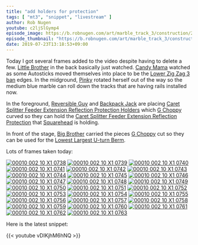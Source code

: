 ```yaml
---
title: "add holders for protection"
tags: [ "mt3", "snippet", "livestream" ]
author: Rob Nugen
youtube: c2ljSlGymp4
episode_image: https://b.robnugen.com/art/marble_track_3/construction/2019/2019_jul_23_g_choppy_curved_the_csferps.jpg
episode_thumbnail: "https://b.robnugen.com/art/marble_track_3/construction/2019/thumbs/2019_jul_23_g_choppy_curved_the_csferps.jpg"
date: 2019-07-23T13:18:53+09:00
---
```


Today I got several frames added to the video despite having to delete a few.  [Little Brother](/workers/lil_brother/) in the back basically just watched.  [Candy Mama](/workers/candy_mama/) watched as some Autosticks moved themselves into place to be the [Lower Zig Zag 3 ban](/parts/lower-zig-zag-3-ban/) edges.  In the midground, [Pinky](/workers/pinky/) rotated herself out of the way so the medium blue marble can roll down the tracks that are having rails installed now.

In the foreground, [Reversible Guy](/workers/reversible/) and [Backpack Jack](/workers/backpack_jack/) are placing [Caret Splitter Feeder Extension Reflection Protection Holders](/parts/caret-splitter-feeder-extension-reflection-protection-holders/) which [G Choppy](/workers/g_choppy/) curved so they can hold the [Caret Splitter Feeder Extension Reflection Protection](/parts/caret-splitter-feeder-extension-reflection-protection/) that [Squarehead](/workers/squarehead/) is holding.

In front of the stage, [Big Brother](/workers/big_brother/) carried the pieces [G Choppy](/workers/g_choppy/) cut so they can be used for the [Lowest Largest U-turn Berm](/parts/lowest-largest-u-turn-berm/).

Lots of frames taken today:

[![00010 002 10 X1 0738](//b.robnugen.com/art/marble_track_3/frames/2019/thumbs/00010_002_10_X1_0738.jpg)](//b.robnugen.com/art/marble_track_3/frames/2019/00010_002_10_X1_0738.jpg)
[![00010 002 10 X1 0739](//b.robnugen.com/art/marble_track_3/frames/2019/thumbs/00010_002_10_X1_0739.jpg)](//b.robnugen.com/art/marble_track_3/frames/2019/00010_002_10_X1_0739.jpg)
[![00010 002 10 X1 0740](//b.robnugen.com/art/marble_track_3/frames/2019/thumbs/00010_002_10_X1_0740.jpg)](//b.robnugen.com/art/marble_track_3/frames/2019/00010_002_10_X1_0740.jpg)
[![00010 002 10 X1 0741](//b.robnugen.com/art/marble_track_3/frames/2019/thumbs/00010_002_10_X1_0741.jpg)](//b.robnugen.com/art/marble_track_3/frames/2019/00010_002_10_X1_0741.jpg)
[![00010 002 10 X1 0742](//b.robnugen.com/art/marble_track_3/frames/2019/thumbs/00010_002_10_X1_0742.jpg)](//b.robnugen.com/art/marble_track_3/frames/2019/00010_002_10_X1_0742.jpg)
[![00010 002 10 X1 0743](//b.robnugen.com/art/marble_track_3/frames/2019/thumbs/00010_002_10_X1_0743.jpg)](//b.robnugen.com/art/marble_track_3/frames/2019/00010_002_10_X1_0743.jpg)
[![00010 002 10 X1 0744](//b.robnugen.com/art/marble_track_3/frames/2019/thumbs/00010_002_10_X1_0744.jpg)](//b.robnugen.com/art/marble_track_3/frames/2019/00010_002_10_X1_0744.jpg)
[![00010 002 10 X1 0745](//b.robnugen.com/art/marble_track_3/frames/2019/thumbs/00010_002_10_X1_0745.jpg)](//b.robnugen.com/art/marble_track_3/frames/2019/00010_002_10_X1_0745.jpg)
[![00010 002 10 X1 0746](//b.robnugen.com/art/marble_track_3/frames/2019/thumbs/00010_002_10_X1_0746.jpg)](//b.robnugen.com/art/marble_track_3/frames/2019/00010_002_10_X1_0746.jpg)
[![00010 002 10 X1 0747](//b.robnugen.com/art/marble_track_3/frames/2019/thumbs/00010_002_10_X1_0747.jpg)](//b.robnugen.com/art/marble_track_3/frames/2019/00010_002_10_X1_0747.jpg)
[![00010 002 10 X1 0748](//b.robnugen.com/art/marble_track_3/frames/2019/thumbs/00010_002_10_X1_0748.jpg)](//b.robnugen.com/art/marble_track_3/frames/2019/00010_002_10_X1_0748.jpg)
[![00010 002 10 X1 0749](//b.robnugen.com/art/marble_track_3/frames/2019/thumbs/00010_002_10_X1_0749.jpg)](//b.robnugen.com/art/marble_track_3/frames/2019/00010_002_10_X1_0749.jpg)
[![00010 002 10 X1 0750](//b.robnugen.com/art/marble_track_3/frames/2019/thumbs/00010_002_10_X1_0750.jpg)](//b.robnugen.com/art/marble_track_3/frames/2019/00010_002_10_X1_0750.jpg)
[![00010 002 10 X1 0751](//b.robnugen.com/art/marble_track_3/frames/2019/thumbs/00010_002_10_X1_0751.jpg)](//b.robnugen.com/art/marble_track_3/frames/2019/00010_002_10_X1_0751.jpg)
[![00010 002 10 X1 0752](//b.robnugen.com/art/marble_track_3/frames/2019/thumbs/00010_002_10_X1_0752.jpg)](//b.robnugen.com/art/marble_track_3/frames/2019/00010_002_10_X1_0752.jpg)
[![00010 002 10 X1 0753](//b.robnugen.com/art/marble_track_3/frames/2019/thumbs/00010_002_10_X1_0753.jpg)](//b.robnugen.com/art/marble_track_3/frames/2019/00010_002_10_X1_0753.jpg)
[![00010 002 10 X1 0754](//b.robnugen.com/art/marble_track_3/frames/2019/thumbs/00010_002_10_X1_0754.jpg)](//b.robnugen.com/art/marble_track_3/frames/2019/00010_002_10_X1_0754.jpg)
[![00010 002 10 X1 0755](//b.robnugen.com/art/marble_track_3/frames/2019/thumbs/00010_002_10_X1_0755.jpg)](//b.robnugen.com/art/marble_track_3/frames/2019/00010_002_10_X1_0755.jpg)
[![00010 002 10 X1 0756](//b.robnugen.com/art/marble_track_3/frames/2019/thumbs/00010_002_10_X1_0756.jpg)](//b.robnugen.com/art/marble_track_3/frames/2019/00010_002_10_X1_0756.jpg)
[![00010 002 10 X1 0757](//b.robnugen.com/art/marble_track_3/frames/2019/thumbs/00010_002_10_X1_0757.jpg)](//b.robnugen.com/art/marble_track_3/frames/2019/00010_002_10_X1_0757.jpg)
[![00010 002 10 X1 0758](//b.robnugen.com/art/marble_track_3/frames/2019/thumbs/00010_002_10_X1_0758.jpg)](//b.robnugen.com/art/marble_track_3/frames/2019/00010_002_10_X1_0758.jpg)
[![00010 002 10 X1 0759](//b.robnugen.com/art/marble_track_3/frames/2019/thumbs/00010_002_10_X1_0759.jpg)](//b.robnugen.com/art/marble_track_3/frames/2019/00010_002_10_X1_0759.jpg)
[![00010 002 10 X1 0760](//b.robnugen.com/art/marble_track_3/frames/2019/thumbs/00010_002_10_X1_0760.jpg)](//b.robnugen.com/art/marble_track_3/frames/2019/00010_002_10_X1_0760.jpg)
[![00010 002 10 X1 0761](//b.robnugen.com/art/marble_track_3/frames/2019/thumbs/00010_002_10_X1_0761.jpg)](//b.robnugen.com/art/marble_track_3/frames/2019/00010_002_10_X1_0761.jpg)
[![00010 002 10 X1 0762](//b.robnugen.com/art/marble_track_3/frames/2019/thumbs/00010_002_10_X1_0762.jpg)](//b.robnugen.com/art/marble_track_3/frames/2019/00010_002_10_X1_0762.jpg)
[![00010 002 10 X1 0763](//b.robnugen.com/art/marble_track_3/frames/2019/thumbs/00010_002_10_X1_0763.jpg)](//b.robnugen.com/art/marble_track_3/frames/2019/00010_002_10_X1_0763.jpg)

Here is the latest snippet:

{{< youtube vDIKjhM6hNQ >}}

